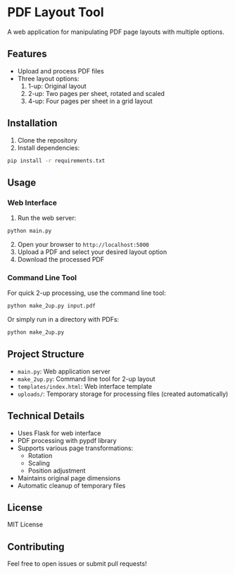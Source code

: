 # PDF Layout Tool

A web application for manipulating PDF page layouts with multiple options.

## Features

- Upload and process PDF files
- Three layout options:
  1. 1-up: Original layout
  2. 2-up: Two pages per sheet, rotated and scaled
  3. 4-up: Four pages per sheet in a grid layout

## Installation

1. Clone the repository
2. Install dependencies:
```bash
pip install -r requirements.txt
```

## Usage

### Web Interface

1. Run the web server:
```bash
python main.py
```
2. Open your browser to `http://localhost:5000`
3. Upload a PDF and select your desired layout option
4. Download the processed PDF

### Command Line Tool

For quick 2-up processing, use the command line tool:
```bash
python make_2up.py input.pdf
```
Or simply run in a directory with PDFs:
```bash
python make_2up.py
```

## Project Structure

- `main.py`: Web application server
- `make_2up.py`: Command line tool for 2-up layout
- `templates/index.html`: Web interface template
- `uploads/`: Temporary storage for processing files (created automatically)

## Technical Details

- Uses Flask for web interface
- PDF processing with pypdf library
- Supports various page transformations:
  - Rotation
  - Scaling
  - Position adjustment
- Maintains original page dimensions
- Automatic cleanup of temporary files

## License

MIT License

## Contributing

Feel free to open issues or submit pull requests!
